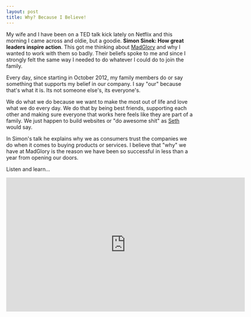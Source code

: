 ```yaml
---
layout: post
title: Why? Because I Believe!
---
```

My wife and I have been on a TED talk kick lately on Netflix and this morning I came across and oldie, but a goodie. **Simon Sinek: How great leaders inspire action**. This got me thinking about [MadGlory](http://twitter.com/madglory) and why I wanted to work with them so badly. Their beliefs spoke to me and since I strongly felt the same way I needed to do whatever I could do to join the family.

Every day, since starting in October 2012, my family members do or say something that supports my belief in our company. I say "our" because that's what it is. Its not someone else's, its everyone's. 

We do what we do because we want to make the most out of life and love what we do every day. We do that by being best friends, supporting each other and making sure everyone that works here feels like they are part of a family. We just happen to build websites or "do awesome shit" as [Seth](http://twitter.com/sethlouey) would say.

In Simon's talk he explains why we as consumers trust the companies we do when it comes to buying products or services. I believe that "why" we have at MadGlory is the reason we have been so successful in less than a year from opening our doors.

Listen and learn...

<iframe src="http://embed.ted.com/talks/simon_sinek_how_great_leaders_inspire_action.html" width="640" height="360" frameborder="0" scrolling="no" webkitAllowFullScreen mozallowfullscreen allowFullScreen></iframe>
